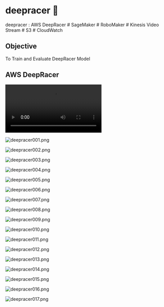 # deepracer 🚙
deepracer : AWS DeepRacer # SageMaker # RoboMaker # Kinesis Video Stream # S3 # CloudWatch

## Objective
To Train and Evaluate DeepRacer Model

## AWS DeepRacer

![Download deepracer1-video.mp4](https://github.com/miozilla/deepracer/blob/63cba34a854d6aa8ae3a1500a211943394104366/media/deepracer1-video.mp4)

![deepracer001.png](./media/deepracer001.png)

![deepracer002.png](./media/deepracer002.png)

![deepracer003.png](./media/deepracer003.png)

![deepracer004.png](./media/deepracer004.png)

![deepracer005.png](./media/deepracer005.png)

![deepracer006.png](./media/deepracer006.png)

![deepracer007.png](./media/deepracer007.png)

![deepracer008.png](./media/deepracer008.png)

![deepracer009.png](./media/deepracer009.png)

![deepracer010.png](./media/deepracer010.png)

![deepracer011.png](./media/deepracer011.png)

![deepracer012.png](./media/deepracer012.png)

![deepracer013.png](./media/deepracer013.png)

![deepracer014.png](./media/deepracer014.png)

![deepracer015.png](./media/deepracer015.png)

![deepracer016.png](./media/deepracer016.png)

![deepracer017.png](./media/deepracer017.png)
